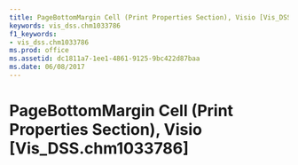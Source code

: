 ```yaml
---
title: PageBottomMargin Cell (Print Properties Section), Visio [Vis_DSS.chm1033786]
keywords: vis_dss.chm1033786
f1_keywords:
- vis_dss.chm1033786
ms.prod: office
ms.assetid: dc1811a7-1ee1-4861-9125-9bc422d87baa
ms.date: 06/08/2017
---
```



# PageBottomMargin Cell (Print Properties Section), Visio [Vis_DSS.chm1033786]

